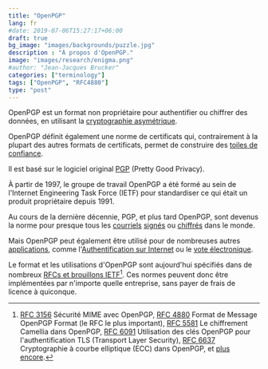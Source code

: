 ```yaml
---
title: "OpenPGP"
lang: fr
#date: 2019-07-06T15:27:17+06:00
draft: true
bg_image: "images/backgrounds/puzzle.jpg"
description : "À propos d'OpenPGP."
image: "images/research/enigma.png"
#author: "Jean-Jacques Brucker"
categories: ["terminology"]
tags: ["OpenPGP", "RFC4880"]
type: "post"
---
```


OpenPGP est un format non propriétaire pour authentifier ou chiffrer des données, en utilisant la [cryptographie asymétrique](https://fr.wikipedia.org/wiki/Cryptographie_asym%C3%A9trique).

OpenPGP définit également une norme de certificats qui, contrairement à la plupart des autres formats de certificats, permet de construire des [toiles de confiance](https://fr.wikipedia.org/wiki/Toile_de_confiance).

Il est basé sur le logiciel original [PGP](https://fr.wikipedia.org/wiki/Pretty_Good_Privacy) (Pretty Good Privacy).

À partir de 1997, le groupe de travail OpenPGP a été formé au sein de l'Internet Engineering Task Force (IETF) pour standardiser ce qui était un produit propriétaire depuis 1991.

Au cours de la dernière décennie, PGP, et plus tard OpenPGP, sont devenus la norme pour presque tous les [courriels](/fr/research/theme-email/) [signés](/fr/research/theme-authentication/) ou [chiffrés](/fr/research/encryption/) dans le monde.

Mais OpenPGP peut également être utilisé pour de nombreuses autres [applications](/fr/research/), comme
l'[Authentification sur Internet](/fr/research/theme-authentication/) ou le [vote électronique](/fr/research/theme-vote/).

Le format et les utilisations d'OpenPGP sont aujourd'hui spécifiés dans de nombreux [RFCs et brouillons IETF](https://www.ietf.org/standards/rfcs/)[^ rfcs]. Ces normes peuvent donc être implémentées par n'importe quelle entreprise, sans payer de frais de licence à quiconque.

[^ rfcs]: [RFC 3156](https://tools.ietf.org/html/rfc3156) Sécurité MIME avec OpenPGP, [RFC 4880](https://tools.ietf.org/html/rfc4880) Format de Message OpenPGP Format (le RFC le plus important), [RFC 5581](https://tools.ietf.org/html/rfc5581) Le chiffrement Camellia dans OpenPGP, [RFC 6091](https://tools.ietf.org/html/rfc6091) Utilisation des clés OpenPGP pour l'authentification TLS (Transport Layer Security), [RFC 6637](https://tools.ietf.org/html/rfc6637) Cryptographie à courbe elliptique (ECC) dans OpenPGP, et [plus encore](https://www.openpgp.org/about/standard/).
